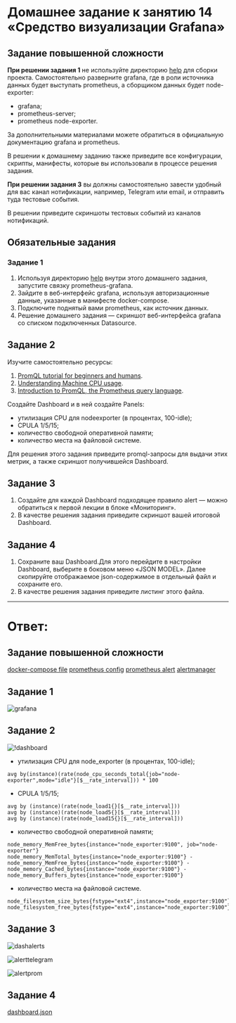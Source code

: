 # Домашнее задание к занятию 14 «Средство визуализации Grafana»

## Задание повышенной сложности

**При решении задания 1** не используйте директорию [help](./help) для сборки проекта. Самостоятельно разверните grafana, где в роли источника данных будет выступать prometheus, а сборщиком данных будет node-exporter:

- grafana;
- prometheus-server;
- prometheus node-exporter.

За дополнительными материалами можете обратиться в официальную документацию grafana и prometheus.

В решении к домашнему заданию также приведите все конфигурации, скрипты, манифесты, которые вы 
использовали в процессе решения задания.

**При решении задания 3** вы должны самостоятельно завести удобный для вас канал нотификации, например, Telegram или email, и отправить туда тестовые события.

В решении приведите скриншоты тестовых событий из каналов нотификаций.

## Обязательные задания

### Задание 1

1. Используя директорию [help](./help) внутри этого домашнего задания, запустите связку prometheus-grafana.
1. Зайдите в веб-интерфейс grafana, используя авторизационные данные, указанные в манифесте docker-compose.
1. Подключите поднятый вами prometheus, как источник данных.
1. Решение домашнего задания — скриншот веб-интерфейса grafana со списком подключенных Datasource.

## Задание 2

Изучите самостоятельно ресурсы:

1. [PromQL tutorial for beginners and humans](https://valyala.medium.com/promql-tutorial-for-beginners-9ab455142085).
1. [Understanding Machine CPU usage](https://www.robustperception.io/understanding-machine-cpu-usage).
1. [Introduction to PromQL, the Prometheus query language](https://grafana.com/blog/2020/02/04/introduction-to-promql-the-prometheus-query-language/).

Создайте Dashboard и в ней создайте Panels:

- утилизация CPU для nodeexporter (в процентах, 100-idle);
- CPULA 1/5/15;
- количество свободной оперативной памяти;
- количество места на файловой системе.

Для решения этого задания приведите promql-запросы для выдачи этих метрик, а также скриншот получившейся Dashboard.

## Задание 3

1. Создайте для каждой Dashboard подходящее правило alert — можно обратиться к первой лекции в блоке «Мониторинг».
1. В качестве решения задания приведите скриншот вашей итоговой Dashboard.

## Задание 4

1. Сохраните ваш Dashboard.Для этого перейдите в настройки Dashboard, выберите в боковом меню «JSON MODEL». Далее скопируйте отображаемое json-содержимое в отдельный файл и сохраните его.
1. В качестве решения задания приведите листинг этого файла.

---

# Ответ:

## Задание повышенной сложности

[docker-compose file](./conf/docker-compose.yml)
[prometheus config](./conf/prometheus/prometheus.yml)
[prometheus alert](./conf/prometheus/alert.yml)
[alertmanager](./conf/alertmanager/alertmanager.yml)

## Задание 1

![grafana](./pics/Screenshot%202023-05-26%20%D0%B2%2001.20.20.png)

## Задание 2

![!dashboard](./pics/Screenshot%202023-05-26%20%D0%B2%2000.47.31.png)

- утилизация CPU для node_exporter (в процентах, 100-idle);

```
avg by(instance)(rate(node_cpu_seconds_total{job="node-exporter",mode="idle"}[$__rate_interval])) * 100
```

- CPULA 1/5/15;

```
avg by (instance)(rate(node_load1{}[$__rate_interval]))
avg by (instance)(rate(node_load5{}[$__rate_interval]))
avg by (instance)(rate(node_load15{}[$__rate_interval]))
```

- количество свободной оперативной памяти;

```
node_memory_MemFree_bytes{instance="node_exporter:9100", job="node-exporter"}
node_memory_MemTotal_bytes{instance="node_exporter:9100"} - node_memory_MemFree_bytes{instance="node_exporter:9100"} - node_memory_Cached_bytes{instance="node_exporter:9100"} - node_memory_Buffers_bytes{instance="node_exporter:9100"}

```

- количество места на файловой системе.

```
node_filesystem_size_bytes{fstype="ext4",instance="node_exporter:9100"}
node_filesystem_free_bytes{fstype="ext4",instance="node_exporter:9100"}
```

## Задание 3

![dashalerts](./pics/Screenshot%202023-05-26%20%D0%B2%2001.17.55.png)

![alerttelegram](./pics/Screenshot%202023-05-26%20%D0%B2%2000.50.54.png)

![alertprom](./pics/Screenshot%202023-05-26%20%D0%B2%2000.51.09.png)

## Задание 4

[dashboard.json](dashboard.json)
